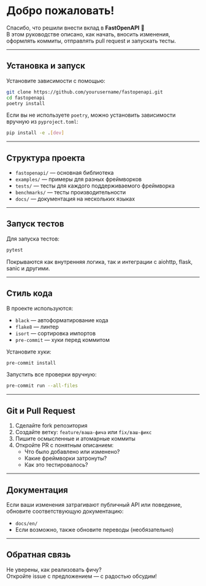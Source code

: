 # Добро пожаловать!

Спасибо, что решили внести вклад в **FastOpenAPI** 🎉  
В этом руководстве описано, как начать, вносить изменения, оформлять коммиты, отправлять pull request и запускать тесты.

---

## Установка и запуск

Установите зависимости с помощью:

```bash
git clone https://github.com/yourusername/fastopenapi.git
cd fastopenapi
poetry install
```

Если вы не используете `poetry`, можно установить зависимости вручную из `pyproject.toml`:

```bash
pip install -e .[dev]
```

---

## Структура проекта

- `fastopenapi/` — основная библиотека
- `examples/` — примеры для разных фреймворков
- `tests/` — тесты для каждого поддерживаемого фреймворка
- `benchmarks/` — тесты производительности
- `docs/` — документация на нескольких языках

---

## Запуск тестов

Для запуска тестов:

```bash
pytest
```

Покрываются как внутренняя логика, так и интеграции с aiohttp, flask, sanic и другими.

---

## Стиль кода

В проекте используются:

- `black` — автоформатирование кода
- `flake8` — линтер
- `isort` — сортировка импортов
- `pre-commit` — хуки перед коммитом

Установите хуки:

```bash
pre-commit install
```

Запустить все проверки вручную:

```bash
pre-commit run --all-files
```

---

## Git и Pull Request

1. Сделайте fork репозитория
2. Создайте ветку: `feature/ваша-фича` или `fix/ваш-фикс`
3. Пишите осмысленные и атомарные коммиты
4. Откройте PR с понятным описанием:
   - Что было добавлено или изменено?
   - Какие фреймворки затронуты?
   - Как это тестировалось?

---

## Документация

Если ваши изменения затрагивают публичный API или поведение, обновите соответствующую документацию:

- `docs/en/`
- Если возможно, также обновите переводы (необязательно)

---

## Обратная связь

Не уверены, как реализовать фичу?  
Откройте issue с предложением — с радостью обсудим!
